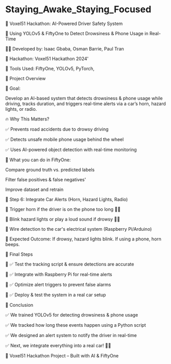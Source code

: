 # Staying_Awake_Staying_Focused
📌 Voxel51 Hackathon: AI-Powered Driver Safety System

🚀 Using YOLOv5 & FiftyOne to Detect Drowsiness & Phone Usage in Real-Time

👨‍💻 Developed by: Isaac Gbaba, Osman Barrie, Paul Tran

📅 Hackathon: Voxel51 Hackathon 2024'

📍 Tools Used: FiftyOne, YOLOv5, PyTorch,

📌 Project Overview

🎯 Goal:

Develop an AI-based system that detects drowsiness & phone usage while driving, tracks duration, and triggers real-time alerts via a car’s horn, hazard lights, or radio.

🔥 Why This Matters?

✅ Prevents road accidents due to drowsy driving

✅ Detects unsafe mobile phone usage behind the wheel

✅ Uses AI-powered object detection with real-time monitoring

🎯 What you can do in FiftyOne:

Compare ground truth vs. predicted labels

Filter false positives & false negatives'

Improve dataset and retrain

🚗 Step 6: Integrate Car Alerts (Horn, Hazard Lights, Radio)

🔹 Trigger horn if the driver is on the phone too long 📱📢

🔹 Blink hazard lights or play a loud sound if drowsy 🚨😴

🔹 Wire detection to the car's electrical system (Raspberry Pi/Arduino)

📌 Expected Outcome: If drowsy, hazard lights blink. If using a phone, horn beeps.

🎯 Final Steps

🔹 ✅ Test the tracking script & ensure detections are accurate

🔹 ✅ Integrate with Raspberry Pi for real-time alerts

🔹 ✅ Optimize alert triggers to prevent false alarms

🔹 ✅ Deploy & test the system in a real car setup

🎉 Conclusion

✅ We trained YOLOv5 for detecting drowsiness & phone usage

✅ We tracked how long these events happen using a Python script

✅ We designed an alert system to notify the driver in real-time

✅ Next, we integrate everything into a real car! 🚗💨

🚀 Voxel51 Hackathon Project – Built with AI & FiftyOne
